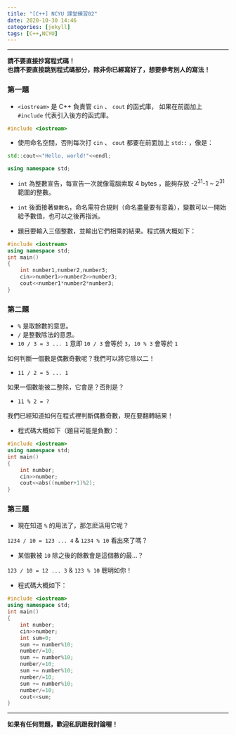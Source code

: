 ```yaml
---
title: "[C++] NCYU 課堂練習02"
date: 2020-10-30 14:46
categories: [jekyll]
tags: [C++,NCYU]
---
```


---
**請不要直接抄寫程式碼！** <br>
**也請不要直接跳到程式碼部分，除非你已經寫好了，想要參考別人的寫法！**

### 第一題

* `<iostream>` 是 C++ 負責管 `cin` 、 `cout` 的函式庫，
如果在前面加上 `#include` 代表引入後方的函式庫。<br>
```c++
#include <iostream>
```
* 使用命名空間，否則每次打 `cin` 、 `cout` 都要在前面加上 `std::` ，像是：
```c++
std::cout<<"Hello, world!"<<endl;
```
```c++
using namespace std;
```
* `int` 為整數宣告，每宣告一次就像電腦索取 4 bytes ，能夠存放 -2<sup>31</sup>-1 ~ 2<sup>31</sup> 範圍的整數。
* `int` 後面接著`變數名`，命名需符合規則（命名盡量要有意義），變數可以一開始給予數值，也可以之後再指派。

* 題目要輸入三個整數，並輸出它們相乘的結果。程式碼大概如下：
```c++
#include <iostream>
using namespace std;
int main()
{
    int number1,number2,number3;
    cin>>number1>>number2>>number3;
    cout<<number1*number2*number3;
}
```

### 第二題

* `%` 是取餘數的意思。
* `/` 是整數除法的意思。
* `10 / 3 = 3 ... 1` 意即 `10 / 3` 會等於 `3`，`10 % 3` 會等於 `1` <br>

如何判斷一個數是偶數奇數呢？我們可以將它除以二！
* `11 / 2 = 5 ... 1`<br>

如果一個數能被二整除，它會是？否則是？
* `11 % 2 = ?` <br>

我們已經知道如何在程式裡判斷偶數奇數，現在要翻轉結果！
* 程式碼大概如下（題目可能是負數）：
```c++
#include <iostream>
using namespace std;
int main()
{
    int number;
    cin>>number;
    cout<<abs((number+1)%2);
}
```

### 第三題

* 現在知道 `%` 的用法了，那怎麽活用它呢？<br>

`1234 / 10 = 123 ... 4` & `1234 % 10` 看出來了嗎？

* 某個數被 `10` 除之後的餘數會是這個數的最...？<br>

`123 / 10 = 12 ... 3` & `123 % 10` 聰明如你！

* 程式碼大概如下：
```c++
#include <iostream>
using namespace std;
int main()
{
    int number;
    cin>>number;
    int sum=0;
    sum += number%10;
    number/=10;
    sum += number%10;
    number/=10;
    sum += number%10;
    number/=10;
    sum += number%10;
    number/=10;
    cout<<sum;
}
```

---
**如果有任何問題，歡迎私訊跟我討論喔！**
